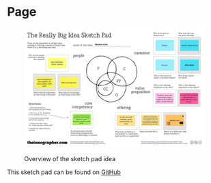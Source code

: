 # Page



<figure><img src="../.gitbook/assets/SketchPad_BusE_page-0001.jpg" alt=""><figcaption><p>Overview of the sketch pad idea</p></figcaption></figure>

This sketch pad can be found on [GitHub](../SketchPad\_BusE\_page-0001.jpg)
